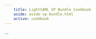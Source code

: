 ```yaml
---
    title: LightSAML SP Bundle Cookbook
    aside: aside-sp-bundle.html
    active: cookbook
---
```



...
